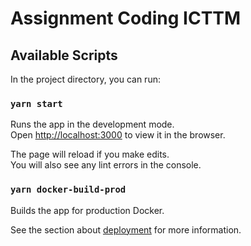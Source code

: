 # Assignment Coding ICTTM

## Available Scripts

In the project directory, you can run:

### `yarn start`

Runs the app in the development mode.\
Open [http://localhost:3000](http://localhost:3000) to view it in the browser.

The page will reload if you make edits.\
You will also see any lint errors in the console.

### `yarn docker-build-prod`

Builds the app for production Docker.

See the section about [deployment](https://facebook.github.io/create-react-app/docs/deployment) for more information.
